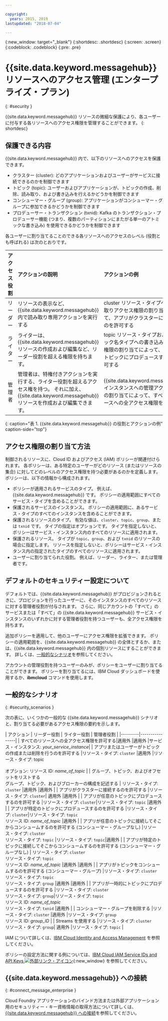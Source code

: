 ```yaml
---

copyright:
  years: 2015, 2019
lastupdated: "2018-07-04"

---
```


{:new_window: target="_blank"}
{:shortdesc: .shortdesc}
{:screen: .screen}
{:codeblock: .codeblock}
{:pre: .pre}

# {{site.data.keyword.messagehub}} リソースへのアクセス管理 (エンタープライズ・プラン)
{: #security }

{{site.data.keyword.messagehub}} リソースの微細な保護により、各ユーザーに付与する各リソースへのアクセス権限を管理することができます。
{: shortdesc}

## 保護できる内容

{{site.data.keyword.messagehub}} 内で、以下のリソースへのアクセスを保護できます。
* クラスター (cluster): どのアプリケーションおよびユーザーがサービスに接続できるのかを制御できます
* トピック (topic): ユーザーおよびアプリケーションが、トピックの作成、削除、読み取り、および書き込みを行えるかどうかを制御できます 
* コンシューマー・グループ (group): アプリケーションがコンシューマー・グループに参加できるかどうかを制御できます 
* プロデューサー・トランザクション (txnid): Kafka のトランザクション・プロデューサー機能 (つまり、複数のパーティションにまたがる単一のアトミックな書き込み) を使用できるかどうかを制御できます

各ユーザーに割り当てることのできる各リソースへのアクセスのレベル (役割とも呼ばれる) は次のとおりです。

| アクセス役割 | アクションの説明 | アクションの例 |
|:-----------------|:-----------------|:-----------------|
|  リーダー | リソースの表示など、{{site.data.keyword.messagehub}} 内で読み取り専用アクションを実行する | cluster リソース・タイプへの読み取りアクセス権限の割り当てによって、アプリがクラスターに接続するのを許可する |
| ライター | ライターは、{{site.data.keyword.messagehub}} リソースの作成および編集など、リーダー役割を超える権限を持ちます。 | topic リソース・タイプおよびトピック名タイプへの書き込みアクセス権限の割り当てによって、アプリがトピックにプロデュースするのを許可する|
| 管理者 | 管理者は、特権付きアクションを実行する、ライター役割を超えるアクセス権を持つ。 それに加え、{{site.data.keyword.messagehub}} リソースを作成および編集できます。 | {{site.data.keyword.messagehub}} インスタンスへの管理アクセス権限の割り当てによって、すべてのリソースへの全アクセス権限を許可する|
{: caption="表 1. {{site.data.keyword.messagehub}} の役割とアクションの例" caption-side="top"}

<!-- comment from Charlie and my reply 
CM: need to confirm if hierarchical e.g. write includes read - and doc. 
KR: I think they do inherit the lower level access https://console.bluemix.net/docs/iam/users_roles.html#iamusermanrol 
-->


## アクセス権限の割り当て方法

制御されるリソースに、Cloud ID およびアクセス (IAM) ポリシーが関連付けられます。 各ポリシーは、ある特定のユーザーがどのリソース (またはリソースの集合) に対してどのレベルのアクセス権限を持つ必要があるのかを定義します。 ポリシーは、以下の情報から構成されます。 
* ポリシーが適用されるサービスのタイプ。 例えば、{{site.data.keyword.messagehub}} です。 ポリシーの適用範囲にすべてのサービス・タイプを含めることができます。 
* 保護されるサービスのインスタンス。 ポリシーの適用範囲に、あるサービス・タイプのすべてのインスタンスを含めることができます。 
* 保護されるリソースのタイプ。 有効な値は、<code>cluster</code>、<code>topic</code>、<code>group</code>、または <code>txnid</code> です。 タイプの指定はオプションです。 タイプを指定しないと、ポリシーはサービス・インスタンス内のすべてのリソースに適用されます。 
* 保護されるリソース。 タイプが <code>topic</code>、<code>group</code>、および <code>txnid</code> のリソースの場合に指定します。 リソースを指定しないと、ポリシーはサービス・インスタンス内の指定されたタイプのすべてのリソースに適用されます。 
* ユーザーに割り当てられた役割。 例えば、リーダー、ライター、または管理者です。 

## デフォルトのセキュリティー設定について

デフォルトでは、{{site.data.keyword.messagehub}} がプロビジョンされるときに、プロビジョンを行ったユーザーに、そのインスタンスのすべてのリソースに対する管理者役割が付与されます。 さらに、同じアカウントの「すべて」のサービスまたは「すべて」の {{site.data.keyword.messagehub}} サービス・インスタンスのいずれかに対する管理者役割を持つユーザーも、全アクセス権限を持ちます。 

追加ポリシーを適用して、他のユーザーにアクセス権限を拡張できます。 ポリシーの適用範囲を、{{site.data.keyword.messagehub}} の全体とするか、または、{{site.data.keyword.messagehub}} 内の個別リソースにすることができます。 詳しくは、[一般的なシナリオ](#security_scenarios)を参照してください。

アカウントの管理役割を持つユーザーのみが、ポリシーをユーザーに割り当てることができます。 ポリシーを割り当てるには、IBM Cloud ダッシュボードを使用するか、**ibmcloud** コマンドを使用します。 
<!--
For example steps for {{site.data.keyword.messagehub}}, see [Examples](#security_examples).
-->


## 一般的なシナリオ
{: #security_scenarios }

次の表に、いくつかの一般的な {{site.data.keyword.messagehub}} シナリオと、割り当てる必要があるアクセス権限の要約を示します。

| アクション | リーダー役割 | ライター役割 | 管理者役割 |
|---------|----------------|
| すべてのリソースへの全アクセス権限を許可する|適用外   |適用外  |サービス・インスタンス: <var class="keyword varname">your_service_instance</var>|
| アプリまたはユーザーがトピックの作成または削除を行うのを許可する |リソース・タイプ: <code>cluster</code>   |適用外  |リソース・タイプ: topic <br/><br/>オプション: リソース ID: <var class="keyword varname">name_of_topic</var> |
| グループ、トピック、およびオフセットをリストする <br/> グループ、トピック、およびブローカーの構成を記述する | リソース・タイプ: <code>cluster</code>      |適用外  |適用外      |
| アプリがクラスターに接続するのを許可する  |リソース・タイプ: <code>cluster</code>| 適用外     |適用外      |
| アプリが任意のトピックにプロデュースするのを許可する  |リソース・タイプ: <code>cluster</code>|リソース・タイプ: <code>topic</code> |適用外     |
| アプリが特定のトピックにプロデュースするのを許可する  |リソース・タイプ: <code>cluster</code>|リソース・タイプ: <code>topic</code><br/>リソース ID: <var class="keyword varname">name_of_topic</var>      |適用外     |
| アプリが任意のトピックに接続してそこからコンシュームするのを許可する (コンシューマー・グループなし)  |リソース・タイプ: <code>cluster</code> <br/>リソース・タイプ: <code>topic</code> |リソース・タイプ: <code>topic</code>|適用外     |
| アプリが特定のトピックに接続してそこからコンシュームするのを許可する (コンシューマー・グループなし)  | リソース・タイプ: <code>cluster</code> <br/>リソース・タイプ: <code>topic</code><br/>リソース ID: <var class="keyword varname">name_of_topic</var> |適用外     |適用外     |
| アプリがトピックをコンシュームするのを許可する (コンシューマー・グループ)  |リソース・タイプ: <code>cluster</code> <br/>リソース・タイプ: <code>topic</code><br/> リソース・タイプ: <code>group</code> |適用外      |適用外     |
| アプリが一時的にトピックにプロデュースするのを許可する  |リソース・タイプ: <code>cluster</code> <br/> リソース・タイプ: <code>group</code>|リソース・タイプ: <code>topic</code> <br/>リソース ID: <var class="keyword varname">name_of_topic</var> <br/>リソース・タイプ: <code>txnid</code> |適用外     |
| コンシューマー・グループを削除する |リソース・タイプ: <code>cluster</code> |適用外  |リソース・タイプ: <code>group</code> <br/>リソース ID: <var class="keyword varname">group_ID</var>      |
| Streams を使用する |リソース・タイプ: <code>cluster</code></br>リソース・タイプ: <code>group</code>| 適用外  |リソース・タイプ: <code>topic</code>    |

IAM について詳しくは、[IBM Cloud Identity and Access Management](/docs/iam/index.html#iamoverview) を参照してください。

ポリシーの設定方法に関する例については、[IBM Cloud IAM Service IDs and API Keys ![外部リンク・アイコン](../../icons/launch-glyph.svg "外部リンク・アイコン")](https://www.ibm.com/blogs/bluemix/2017/10/introducing-ibm-cloud-iam-service-ids-api-keys/){:new_window} を参照してください。


## {{site.data.keyword.messagehub}} への接続
{: #connect_message_enterprise }

Cloud Foundry アプリケーションのバインド方法または外部アプリケーション用のセキュリティー・キー資格情報の取得方法について詳しくは、[{{site.data.keyword.messagehub}} への接続](/docs/services/EventStreams/eventstreams127.html#connect_messagehub)を参照してください。

<!-- 28/06/18 - Karen: draft info only

## Examples
{: #security_examples }

I want to give a user access to create or delete a topic:

1. From the IBM Cloud dashboard, go to the **Manage** tab &gt; **Security** &gt; **Identity and Access**, and then select **Users**.
2. Click **Invite users**.
3. Specify the email address of the user that you want to invite.
4. In the **Access** section, expand the **Services** option.
5. Choose to assign access to a **Resource**.
6. In the **Services** section, select **{{site.data.keyword.messagehub}}**
7. In the **Region** section, make your selection.
8. In the **Service instance** section, locate your instance and select it.
9. In the **Resource type** section, enter **cluster**.
10. In the **Select roles** section, check the **Reader** box.
11. In the **Resource type** section, enter **topic**.
12. In the **Select roles** section, check the **Manager** box.
13. Click **Invite users**.

-->















